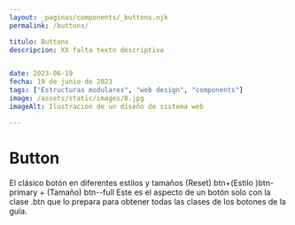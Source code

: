 ```yaml
---
layout: _paginas/components/_buttons.njk
permalink: /buttons/

titulo: Buttons
descripcion: XX falta texto descriptivo


date: 2023-06-19
fecha: 19 de junio de 2023
tags: ["Estructuras modulares", "web design", "components"]
image: /assets/static/images/8.jpg
imageAlt: Ilustración de un diseño de sistema web

---
```


# Button

El clásico botón en diferentes estilos y tamaños (Reset) btn+(Estilo )btn-primary + (Tamaño) btn--full Este es el aspecto de un botón solo con la clase .btn que lo prepara para obtener todas las clases de los botones de la guía.

